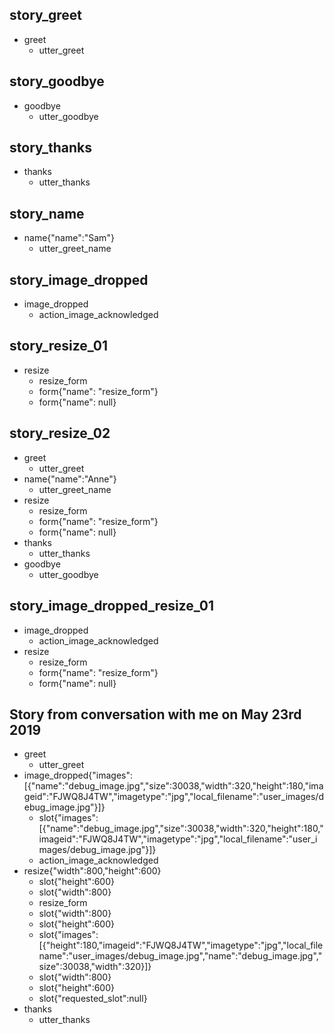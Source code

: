 ## story_greet <!--- The name of the story. It is not mandatory, but useful for debugging. --> 
* greet <!--- User input expressed as intent. In this case it represents users message 'Hello'. --> 
    - utter_greet <!--- The response of the chatbot expressed as an action. In this case it represents chatbot's response 'Hello, how can I help?' -->

## story_goodbye
* goodbye
    - utter_goodbye

## story_thanks
* thanks
    - utter_thanks

## story_name
* name{"name":"Sam"}
    - utter_greet_name

## story_image_dropped
* image_dropped
    - action_image_acknowledged

## story_resize_01
* resize
    - resize_form
    - form{"name": "resize_form"}
    - form{"name": null}

## story_resize_02
* greet
    - utter_greet
* name{"name":"Anne"} <!--- User response with an entity. In this case it represents user message 'My name is Lucy.' --> 
    - utter_greet_name
* resize
    - resize_form
    - form{"name": "resize_form"}
    - form{"name": null}
* thanks
    - utter_thanks
* goodbye
    - utter_goodbye

## story_image_dropped_resize_01  <!-- happy path -->
* image_dropped
    - action_image_acknowledged
* resize
    - resize_form
    - form{"name": "resize_form"}
    - form{"name": null}

## Story from conversation with me on May 23rd 2019

* greet
    - utter_greet
* image_dropped{"images":[{"name":"debug_image.jpg","size":30038,"width":320,"height":180,"imageid":"FJWQ8J4TW","imagetype":"jpg","local_filename":"user_images/debug_image.jpg"}]}
    - slot{"images":[{"name":"debug_image.jpg","size":30038,"width":320,"height":180,"imageid":"FJWQ8J4TW","imagetype":"jpg","local_filename":"user_images/debug_image.jpg"}]}
    - action_image_acknowledged
* resize{"width":800,"height":600}
    - slot{"height":600}
    - slot{"width":800}
    - resize_form
    - slot{"width":800}
    - slot{"height":600}
    - slot{"images":[{"height":180,"imageid":"FJWQ8J4TW","imagetype":"jpg","local_filename":"user_images/debug_image.jpg","name":"debug_image.jpg","size":30038,"width":320}]}
    - slot{"width":800}
    - slot{"height":600}
    - slot{"requested_slot":null}
* thanks
    - utter_thanks

